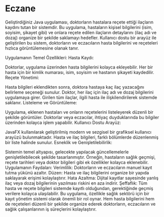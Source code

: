 # Eczane
Geliştirdiğiniz Java uygulaması, doktorların hastalara reçete ettiği ilaçların kaydını tutan bir sistemdir. Bu uygulama, hastaların kişisel bilgilerini (isim, soyisim, şikayet gibi) ve onlara reçete edilen ilaçların detaylarını (ilaç adı ve dozaj) organize bir şekilde saklamayı hedefler. Kullanıcı dostu bir arayüz ile geliştirilen bu sistem, doktorların ve eczacıların hasta bilgilerini ve reçeteleri hızlıca görüntülemesine olanak tanır.

Uygulamanın Temel Özellikleri:
Hasta Kaydı:

Doktorlar, uygulama üzerinden hasta bilgilerini kolayca ekleyebilir.
Her bir hasta için bir kimlik numarası, isim, soyisim ve hastanın şikayeti kaydedilir.
Reçete Yönetimi:

Hasta bilgileri eklendikten sonra, doktora hastaya kaç ilaç yazacağını belirleme seçeneği sunulur.
Doktor, her ilaç için ilaç adı ve dozaj bilgilerini uygulamaya girer.
Girilen tüm ilaçlar, ilgili hasta ile ilişkilendirilerek sistemde saklanır.
Listeleme ve Görüntüleme:

Uygulama, eklenen hastaları ve onların reçetelerini listeleyerek düzenli bir şekilde görüntüler.
Doktorlar veya eczacılar, ihtiyaç duyduklarında bu bilgiler üzerinden kolayca işlem yapabilir.
Kullanıcı Dostu Arayüz:

JavaFX kullanılarak geliştirilmiş modern ve sezgisel bir grafiksel kullanıcı arayüzü bulunmaktadır.
Hasta ve ilaç bilgileri, farklı bölümlerde düzenlenmiş bir liste halinde sunulur.
Esneklik ve Genişletilebilirlik:

Sistemin temel altyapısı, gelecekte yapılacak güncellemelerle genişletilebilecek şekilde tasarlanmıştır. Örneğin, hastaların sağlık geçmişi, reçete tarihleri veya doktor bilgileri gibi ek özellikler kolayca eklenebilir.
Uygulamanın Faydaları:
Verimlilik: Doktorların ve eczacıların manuel kayıt tutma yükünü azaltır.
Düzen: Hasta ve ilaç bilgilerini organize bir yapıda saklayarak erişimi kolaylaştırır.
Hata Azaltma: Dijital kayıtlar sayesinde yanlış ilaç veya dozaj bilgilerinin yazılması riskini en aza indirir.
Şeffaflık: Tüm hasta ve reçete bilgileri sistemde kayıtlı olduğundan, gerektiğinde geçmiş verilere kolayca ulaşılabilir.
Bu uygulama, özellikle sağlık sektörü için bir kayıt yönetim sistemi olarak önemli bir rol oynar. Hem hasta bilgilerini hem de reçeteleri düzenli bir şekilde organize ederek doktorların, eczacıların ve sağlık çalışanlarının iş süreçlerini kolaylaştırır.
